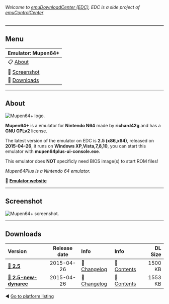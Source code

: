 ###### Welcome to [emuDownloadCenter (EDC)](https://github.com/PhoenixInteractiveNL/emuDownloadCenter/wiki/), EDC is a side project of [emuControlCenter](https://github.com/PhoenixInteractiveNL/emuControlCenter/wiki/)
***
## Menu
| **Emulator: Mupen64+** |
|:---------|
| :clipboard: [About](#about) |
| :sunrise: [Screenshot](#screenshot) |
| :floppy_disk: [Downloads](#downloads) |
***
## About
![](https://github.com/PhoenixInteractiveNL/emuDownloadCenter/wiki/images_emulator/mupen64plus_logo_200.jpg "Mupen64+ logo.")

**Mupen64+** is a emulator for **Nintendo N64** made by **richard42g** and has a **GNU GPLv2** license.

The latest version of the emulator on EDC is **2.5 (x86,x64)**, released on **2015-04-26**, it runs on **Windows XP,Vista,7,8,10**, you can start this emulator with **mupen64plus-ui-console.exe**.

This emulator does **NOT** specificly need BIOS image(s) to start ROM files!

_Mupen64Plus is a Nintendo 64 emulator._

:link: [**Emulator website**](http://mupen64plus.org)
***
## Screenshot
![](https://raw.githubusercontent.com/PhoenixInteractiveNL/emuDownloadCenter/master/hooks/mupen64plus/screen.jpg "Mupen64+ screenshot.")
***
## Downloads
| Version  | Release date  | Info       | Info       | DL Size    |
|:---------|:-------------:|:-----------|:-----------|-----------:|
| [:floppy_disk: **2.5**](https://github.com/PhoenixInteractiveNL/edc-repo0004/raw/master/mupen64plus/2.5.7z) | 2015-04-26 | :page_facing_up: [Changelog](https://github.com/PhoenixInteractiveNL/edc-repo0004/blob/master/mupen64plus/2.5_changelog.txt) | :mag_right: [Contents](https://github.com/PhoenixInteractiveNL/edc-repo0004/blob/master/mupen64plus/2.5_contents.txt) | 1500 KB |
| [:floppy_disk: **2.5-new-dynarec**](https://github.com/PhoenixInteractiveNL/edc-repo0004/raw/master/mupen64plus/2.5-new-dynarec.7z) | 2015-04-26 | :page_facing_up: [Changelog](https://github.com/PhoenixInteractiveNL/edc-repo0004/blob/master/mupen64plus/2.5-new-dynarec_changelog.txt) | :mag_right: [Contents](https://github.com/PhoenixInteractiveNL/edc-repo0004/blob/master/mupen64plus/2.5-new-dynarec_contents.txt) | 1553 KB |

:arrow_backward: [Go to platform listing](https://github.com/PhoenixInteractiveNL/emuDownloadCenter/wiki/EDC-Platform-List)
